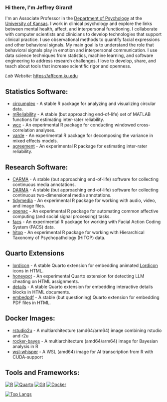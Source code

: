 ### Hi there, I'm Jeffrey Girard! 

I'm an Associate Professor in the [Department of Psychology][kupsych] at the [University of Kansas][ku]. I work in clinical psychology and explore the links between mental health, affect, and interpersonal functioning. I collaborate with computer scientists and clinicians to develop technologies that support clinical practice. I use observational methods to quantify facial expressions and other behavioral signals. My main goal is to understand the role that behavioral signals play in emotion and interpersonal communication. I use data science techniques from statistics, machine learning, and software engineering to address research challenges. I love to develop, share, and teach about tools that increase scientific rigor and openness.

*Lab Website:* https://affcom.ku.edu

## Statistics Software:
- [circumplex][circumplex] - A stable R package for analyzing and visualizing circular data.
- [mReliability][mreliability] - A stable (but approaching end-of-life) set of MATLAB functions for estimating inter-rater reliability.
- [wcc][wcc] - An experimental R package for conducting windowed cross-correlation analyses.
- [varde][varde] - An experimental R package for decomposing the variance in mixed effects models.
- [agreement][agreement] - An experimental R package for estimating inter-rater reliability.

## Research Software:
- [CARMA][carma] - A stable (but approaching end-of-life) software for collecting continuous media annotations.
- [DARMA][darma] - A stable (but approaching end-of-life) software for collecting continuous two-dimensional media annotations.
- [tidymedia][tidymedia] - An experimental R package for working with audio, video, and image files.
- [openac][openac] - An experimental R package for automating common affective computing (and social signal processing) tasks.
- [facs][facs] - An experimental R package for working with Facial Action Coding System (FACS) data.
- [hitop][hitop] - An experimental R package for working with Hierarchical Taxonomy of Psychopathology (HiTOP) data.

## Quarto Extensions
- [lordicon][lordicon] - A stable Quarto extension for embedding animated [Lordicon](https://www.lordicon.com/icons) icons in HTML.
- [honeypot][honeypot] - An experimental Quarto extension for detecting LLM cheating on HTML assignments.
- [details][details] - A stable Quarto extension for embedding interactive details blocks in HTML documents.
- [embedpdf][embedpdf] - A stable (but questioning) Quarto extension for embedding PDF files in HTML.

## Docker Images:
- [rstudio2u][rstudio2u] - A multiarchitecture (amd64/arm64) image combining rstudio and r2u
- [rocker-bayes][rocker-bayes] - A multiarchitecture (amd64/arm64) image for Bayesian analysis in R
- [wsl-whisper][wsl-whisper] - A WSL (amd64) image for AI transcription from R with CUDA-support

## Tools and Frameworks:
[![R](https://img.shields.io/badge/R-%23276DC3.svg?logo=r&logoColor=white)](https://r-project.org) [![Quarto](https://img.shields.io/badge/Quarto-39729E?style=flat&logo=quarto&logoColor=FFFFFF)](https://quarto.org)
[![Git](https://img.shields.io/badge/Git-F05032?logo=git&logoColor=fff)](https://git-scm.com) [![Docker](https://img.shields.io/badge/Docker-2496ED?logo=docker&logoColor=fff)](https://docker.com)

[![Top Langs](https://github-readme-stats.vercel.app/api/top-langs/?username=jmgirard&hide=html)](https://github.com/anuraghazra/github-readme-stats)

[kupsych]: https://psych.ku.edu
[ku]: https://ku.edu
[circumplex]: https://circumplex.jmgirard.com/
[mreliability]: https://mreliability.jmgirard.com
[wcc]: https://github.com/jmgirard/wcc
[varde]: https://github.com/affcomlab/varde
[agreement]: https://github.com/jmgirard/agreement
[carma]: https://carma.jmgirard.com
[darma]: https://darma.jmgirard.com
[tidymedia]: https://github.com/jmgirard/tidymedia
[openac]: https://github.com/jmgirard/openac
[facs]: https://github.com/jmgirard/facs
[hitop]: https://github.com/jmgirard/hitop
[lordicon]: https://github.com/jmgirard/lordicon
[honeypot]: https://github.com/jmgirard/honeypot
[details]: https://github.com/jmgirard/details
[embedpdf]: https://github.com/jmgirard/embedpdf
[rstudio2u]: https://github.com/jmgirard/rstudio2u
[rocker-bayes]: https://github.com/jmgirard/rocker-bayes
[wsl-whisper]: https://github.com/jmgirard/wsl-whisper
[wsl-ollama]: https://github.com/jmgirard/wsl-ollama
